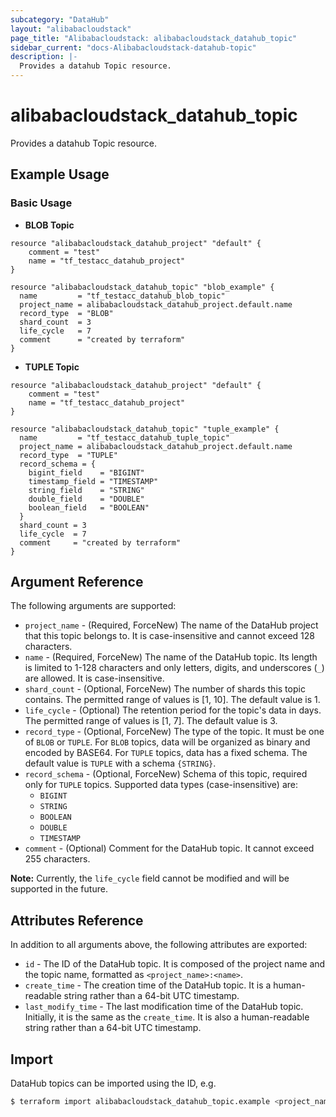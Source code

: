 ```yaml
---
subcategory: "DataHub"
layout: "alibabacloudstack"
page_title: "Alibabacloudstack: alibabacloudstack_datahub_topic"
sidebar_current: "docs-Alibabacloudstack-datahub-topic"
description: |- 
  Provides a datahub Topic resource.
---
```


# alibabacloudstack_datahub_topic

Provides a datahub Topic resource.

## Example Usage

### Basic Usage

- **BLOB Topic**

```hcl
resource "alibabacloudstack_datahub_project" "default" {
    comment = "test"
    name = "tf_testacc_datahub_project"
}

resource "alibabacloudstack_datahub_topic" "blob_example" {
  name         = "tf_testacc_datahub_blob_topic"
  project_name = alibabacloudstack_datahub_project.default.name
  record_type  = "BLOB"
  shard_count  = 3
  life_cycle   = 7
  comment      = "created by terraform"
}
```

- **TUPLE Topic**

```hcl
resource "alibabacloudstack_datahub_project" "default" {
    comment = "test"
    name = "tf_testacc_datahub_project"
}

resource "alibabacloudstack_datahub_topic" "tuple_example" {
  name         = "tf_testacc_datahub_tuple_topic"
  project_name = alibabacloudstack_datahub_project.default.name
  record_type  = "TUPLE"
  record_schema = {
    bigint_field    = "BIGINT"
    timestamp_field = "TIMESTAMP"
    string_field    = "STRING"
    double_field    = "DOUBLE"
    boolean_field   = "BOOLEAN"
  }
  shard_count = 3
  life_cycle  = 7
  comment     = "created by terraform"
}
```

## Argument Reference

The following arguments are supported:

* `project_name` - (Required, ForceNew) The name of the DataHub project that this topic belongs to. It is case-insensitive and cannot exceed 128 characters.
* `name` - (Required, ForceNew) The name of the DataHub topic. Its length is limited to 1-128 characters and only letters, digits, and underscores (`_`) are allowed. It is case-insensitive.
* `shard_count` - (Optional, ForceNew) The number of shards this topic contains. The permitted range of values is [1, 10]. The default value is 1.
* `life_cycle` - (Optional) The retention period for the topic's data in days. The permitted range of values is [1, 7]. The default value is 3.
* `record_type` - (Optional, ForceNew) The type of the topic. It must be one of `BLOB` or `TUPLE`. For `BLOB` topics, data will be organized as binary and encoded by BASE64. For `TUPLE` topics, data has a fixed schema. The default value is `TUPLE` with a schema `{STRING}`.
* `record_schema` - (Optional, ForceNew) Schema of this topic, required only for `TUPLE` topics. Supported data types (case-insensitive) are:
  - `BIGINT`
  - `STRING`
  - `BOOLEAN`
  - `DOUBLE`
  - `TIMESTAMP`
* `comment` - (Optional) Comment for the DataHub topic. It cannot exceed 255 characters.

**Note:** Currently, the `life_cycle` field cannot be modified and will be supported in the future.

## Attributes Reference

In addition to all arguments above, the following attributes are exported:

* `id` - The ID of the DataHub topic. It is composed of the project name and the topic name, formatted as `<project_name>:<name>`.
* `create_time` - The creation time of the DataHub topic. It is a human-readable string rather than a 64-bit UTC timestamp.
* `last_modify_time` - The last modification time of the DataHub topic. Initially, it is the same as the `create_time`. It is also a human-readable string rather than a 64-bit UTC timestamp.

## Import

DataHub topics can be imported using the ID, e.g.

```bash
$ terraform import alibabacloudstack_datahub_topic.example <project_name>:<topic_name>
```